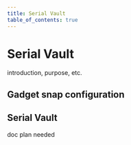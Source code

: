 ```yaml
---
title: Serial Vault
table_of_contents: true
---
```


# Serial Vault

introduction, purpose, etc. 

## Gadget snap configuration

## Serial Vault  

doc plan needed

